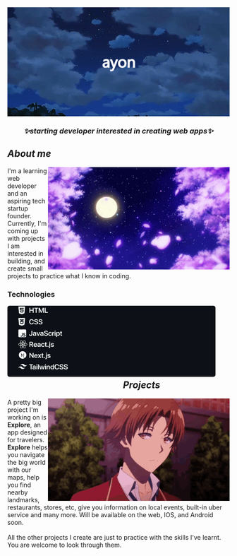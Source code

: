 <img src="kdrpuEBH.gif" width=1000 align="center">
<h3 align="center"><i>✨starting developer interested in creating web apps✨</i></h3>

<div>
   <h2 align="left"><i>About me</i></h2>
  <img src="c76bd053b15bad840c0c8df71e4ebe69.gif" width=412 align="right">
  <p>I'm a learning web developer and an aspiring tech startup founder. Currently, I'm coming up with projects I am interested in building, and create small projects to practice what I know in coding.
</p>
  
<h3>Technologies</h3>
  <img src="TechnologiesList1.png" align="left">
 </div>

<div>
 
  <h2><i>ㅤ ㅤ ㅤ   ㅤ ㅤ ㅤ   ㅤ ㅤ ㅤ   ㅤ ㅤ ㅤ   ㅤ ㅤ ㅤ   ㅤProjects</i></h2>
  <img src="ayanokouji-classroom-of-the-elite.gif" width=412 align="right">
  <p align="left">A pretty big project I'm working on is <b>Explore</b>, an app designed for travelers. <b>Explore</b> helps you navigate the big world with our maps, help you find nearby landmarks, restaurants, stores, etc, give you information on local events, built-in uber service and many more. Will be available on the web, IOS, and Android soon.
  <br>
   <br>
  All the other projects I create are just to practice with the skills I've learnt. You are welcome to look through them.
 </div>

